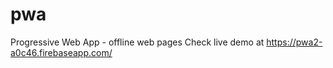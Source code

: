 # pwa
Progressive Web App - offline web pages
Check live demo at https://pwa2-a0c46.firebaseapp.com/
